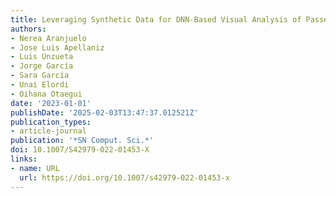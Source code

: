 ```yaml
---
title: Leveraging Synthetic Data for DNN-Based Visual Analysis of Passenger Seats
authors:
- Nerea Aranjuelo
- Jose Luis Apellaniz
- Luis Unzueta
- Jorge García
- Sara García
- Unai Elordi
- Oihana Otaegui
date: '2023-01-01'
publishDate: '2025-02-03T13:47:37.012521Z'
publication_types:
- article-journal
publication: '*SN Comput. Sci.*'
doi: 10.1007/S42979-022-01453-X
links:
- name: URL
  url: https://doi.org/10.1007/s42979-022-01453-x
---
```


